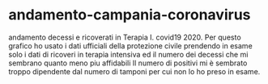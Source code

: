 # andamento-campania-coronavirus
andamento decessi e ricoverati in Terapia I. covid19 2020.
Per questo grafico ho usato i dati ufficiali della protezione civile
prendendo in esame solo i dati di ricoveri in terapia intensiva
ed il numero dei decessi che mi sembrano quanto meno piu affidabili
Il numero di positivi mi è sembrato troppo dipendente dal numero di tamponi
per cui non lo ho preso in esame.
